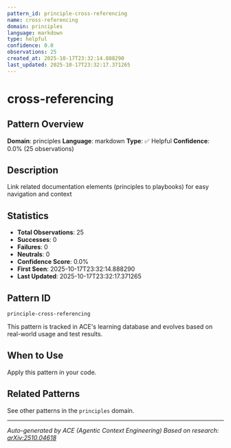 ```yaml
---
pattern_id: principle-cross-referencing
name: cross-referencing
domain: principles
language: markdown
type: helpful
confidence: 0.0
observations: 25
created_at: 2025-10-17T23:32:14.888290
last_updated: 2025-10-17T23:32:17.371265
---
```

# cross-referencing

## Pattern Overview

**Domain**: principles
**Language**: markdown
**Type**: ✅ Helpful
**Confidence**: 0.0% (25 observations)

## Description

Link related documentation elements (principles to playbooks) for easy navigation and context

## Statistics

- **Total Observations**: 25
- **Successes**: 0
- **Failures**: 0
- **Neutrals**: 0
- **Confidence Score**: 0.0%
- **First Seen**: 2025-10-17T23:32:14.888290
- **Last Updated**: 2025-10-17T23:32:17.371265

## Pattern ID

```
principle-cross-referencing
```

This pattern is tracked in ACE's learning database and evolves based on real-world usage and test results.

## When to Use

Apply this pattern in your code.

## Related Patterns

See other patterns in the `principles` domain.

---

*Auto-generated by ACE (Agentic Context Engineering)*
*Based on research: [arXiv:2510.04618](https://arxiv.org/abs/2510.04618)*
